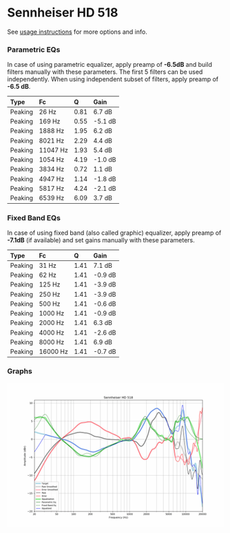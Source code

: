 # Sennheiser HD 518
See [usage instructions](https://github.com/jaakkopasanen/AutoEq#usage) for more options and info.

### Parametric EQs
In case of using parametric equalizer, apply preamp of **-6.5dB** and build filters manually
with these parameters. The first 5 filters can be used independently.
When using independent subset of filters, apply preamp of **-6.5 dB**.

| Type    | Fc       |    Q | Gain    |
|:--------|:---------|:-----|:--------|
| Peaking | 26 Hz    | 0.81 | 6.7 dB  |
| Peaking | 169 Hz   | 0.55 | -5.1 dB |
| Peaking | 1888 Hz  | 1.95 | 6.2 dB  |
| Peaking | 8021 Hz  | 2.29 | 4.4 dB  |
| Peaking | 11047 Hz | 1.93 | 5.4 dB  |
| Peaking | 1054 Hz  | 4.19 | -1.0 dB |
| Peaking | 3834 Hz  | 0.72 | 1.1 dB  |
| Peaking | 4947 Hz  | 1.14 | -1.8 dB |
| Peaking | 5817 Hz  | 4.24 | -2.1 dB |
| Peaking | 6539 Hz  | 6.09 | 3.7 dB  |

### Fixed Band EQs
In case of using fixed band (also called graphic) equalizer, apply preamp of **-7.1dB**
(if available) and set gains manually with these parameters.

| Type    | Fc       |    Q | Gain    |
|:--------|:---------|:-----|:--------|
| Peaking | 31 Hz    | 1.41 | 7.1 dB  |
| Peaking | 62 Hz    | 1.41 | -0.9 dB |
| Peaking | 125 Hz   | 1.41 | -3.9 dB |
| Peaking | 250 Hz   | 1.41 | -3.9 dB |
| Peaking | 500 Hz   | 1.41 | -0.6 dB |
| Peaking | 1000 Hz  | 1.41 | -0.9 dB |
| Peaking | 2000 Hz  | 1.41 | 6.3 dB  |
| Peaking | 4000 Hz  | 1.41 | -2.6 dB |
| Peaking | 8000 Hz  | 1.41 | 6.9 dB  |
| Peaking | 16000 Hz | 1.41 | -0.7 dB |

### Graphs
![](./Sennheiser%20HD%20518.png)